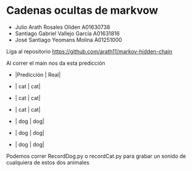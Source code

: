 # Cadenas ocultas de markvow
- Julio Arath Rosales Oliden A01630738
- Santiago Gabriel Vallejo García A01631816
- José Santiago Yeomans Molina A01251000

Liga al repositorio 
https://github.com/arath11/markov-hidden-chain

Al correr el main nos da esta predicción 


- |Predicción   |   Real|

- |     cat     |    cat|
- |     cat     |    cat|
- |     cat     |    cat|
- |     dog     |    dog|
- |     dog     |    dog|
- |     dog     |    dog|


Podemos correr RecordDog.py o recordCat.py para grabar un sonido de cualquiera de estos dos animales